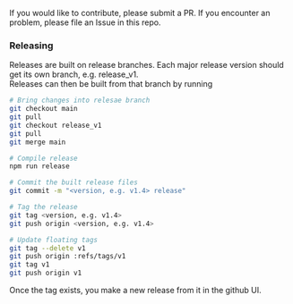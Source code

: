 If you would like to contribute, please submit a PR. If you encounter an
problem, please file an Issue in this repo.

### Releasing

Releases are built on release branches. Each major release version should get
its own branch, e.g. release_v1.  
Releases can then be built from that branch by running

```bash
# Bring changes into relesae branch
git checkout main
git pull
git checkout release_v1
git pull
git merge main

# Compile release
npm run release

# Commit the built release files
git commit -m "<version, e.g. v1.4> release"

# Tag the release
git tag <version, e.g. v1.4>
git push origin <version, e.g. v1.4>

# Update floating tags
git tag --delete v1
git push origin :refs/tags/v1
git tag v1
git push origin v1
```

Once the tag exists, you make a new release from it in the github UI.
